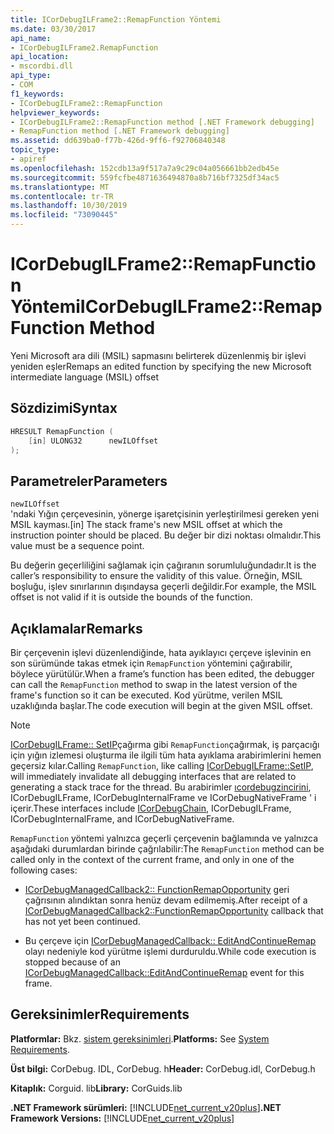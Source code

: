 ```yaml
---
title: ICorDebugILFrame2::RemapFunction Yöntemi
ms.date: 03/30/2017
api_name:
- ICorDebugILFrame2.RemapFunction
api_location:
- mscordbi.dll
api_type:
- COM
f1_keywords:
- ICorDebugILFrame2::RemapFunction
helpviewer_keywords:
- ICorDebugILFrame2::RemapFunction method [.NET Framework debugging]
- RemapFunction method [.NET Framework debugging]
ms.assetid: dd639ba0-f77b-426d-9ff6-f92706840348
topic_type:
- apiref
ms.openlocfilehash: 152cdb13a9f517a7a9c29c04a056661bb2edb45e
ms.sourcegitcommit: 559fcfbe4871636494870a8b716bf7325df34ac5
ms.translationtype: MT
ms.contentlocale: tr-TR
ms.lasthandoff: 10/30/2019
ms.locfileid: "73090445"
---
```

# <a name="icordebugilframe2remapfunction-method"></a><span data-ttu-id="bfaa2-102">ICorDebugILFrame2::RemapFunction Yöntemi</span><span class="sxs-lookup"><span data-stu-id="bfaa2-102">ICorDebugILFrame2::RemapFunction Method</span></span>
<span data-ttu-id="bfaa2-103">Yeni Microsoft ara dili (MSIL) sapmasını belirterek düzenlenmiş bir işlevi yeniden eşler</span><span class="sxs-lookup"><span data-stu-id="bfaa2-103">Remaps an edited function by specifying the new Microsoft intermediate language (MSIL) offset</span></span>  
  
## <a name="syntax"></a><span data-ttu-id="bfaa2-104">Sözdizimi</span><span class="sxs-lookup"><span data-stu-id="bfaa2-104">Syntax</span></span>  
  
```cpp  
HRESULT RemapFunction (  
    [in] ULONG32      newILOffset  
);  
```  
  
## <a name="parameters"></a><span data-ttu-id="bfaa2-105">Parametreler</span><span class="sxs-lookup"><span data-stu-id="bfaa2-105">Parameters</span></span>  
 `newILOffset`  
 <span data-ttu-id="bfaa2-106">'ndaki Yığın çerçevesinin, yönerge işaretçisinin yerleştirilmesi gereken yeni MSIL kayması.</span><span class="sxs-lookup"><span data-stu-id="bfaa2-106">[in] The stack frame's new MSIL offset at which the instruction pointer should be placed.</span></span> <span data-ttu-id="bfaa2-107">Bu değer bir dizi noktası olmalıdır.</span><span class="sxs-lookup"><span data-stu-id="bfaa2-107">This value must be a sequence point.</span></span>  
  
 <span data-ttu-id="bfaa2-108">Bu değerin geçerliliğini sağlamak için çağıranın sorumluluğundadır.</span><span class="sxs-lookup"><span data-stu-id="bfaa2-108">It is the caller’s responsibility to ensure the validity of this value.</span></span> <span data-ttu-id="bfaa2-109">Örneğin, MSIL boşluğu, işlev sınırlarının dışındaysa geçerli değildir.</span><span class="sxs-lookup"><span data-stu-id="bfaa2-109">For example, the MSIL offset is not valid if it is outside the bounds of the function.</span></span>  
  
## <a name="remarks"></a><span data-ttu-id="bfaa2-110">Açıklamalar</span><span class="sxs-lookup"><span data-stu-id="bfaa2-110">Remarks</span></span>  
 <span data-ttu-id="bfaa2-111">Bir çerçevenin işlevi düzenlendiğinde, hata ayıklayıcı çerçeve işlevinin en son sürümünde takas etmek için `RemapFunction` yöntemini çağırabilir, böylece yürütülür.</span><span class="sxs-lookup"><span data-stu-id="bfaa2-111">When a frame’s function has been edited, the debugger can call the `RemapFunction` method to swap in the latest version of the frame's function so it can be executed.</span></span> <span data-ttu-id="bfaa2-112">Kod yürütme, verilen MSIL uzaklığında başlar.</span><span class="sxs-lookup"><span data-stu-id="bfaa2-112">The code execution will begin at the given MSIL offset.</span></span>  
  
> [!NOTE]
> <span data-ttu-id="bfaa2-113">[ICorDebugILFrame:: SetIP](../../../../docs/framework/unmanaged-api/debugging/icordebugilframe-setip-method.md)çağırma gibi `RemapFunction`çağırmak, iş parçacığı için yığın izlemesi oluşturma ile ilgili tüm hata ayıklama arabirimlerini hemen geçersiz kılar.</span><span class="sxs-lookup"><span data-stu-id="bfaa2-113">Calling `RemapFunction`, like calling [ICorDebugILFrame::SetIP](../../../../docs/framework/unmanaged-api/debugging/icordebugilframe-setip-method.md), will immediately invalidate all debugging interfaces that are related to generating a stack trace for the thread.</span></span> <span data-ttu-id="bfaa2-114">Bu arabirimler [ıcordebugzincirini](../../../../docs/framework/unmanaged-api/debugging/icordebugchain-interface.md), ICorDebugILFrame, ICorDebugInternalFrame ve ICorDebugNativeFrame ' i içerir.</span><span class="sxs-lookup"><span data-stu-id="bfaa2-114">These interfaces include [ICorDebugChain](../../../../docs/framework/unmanaged-api/debugging/icordebugchain-interface.md), ICorDebugILFrame, ICorDebugInternalFrame, and ICorDebugNativeFrame.</span></span>  
  
 <span data-ttu-id="bfaa2-115">`RemapFunction` yöntemi yalnızca geçerli çerçevenin bağlamında ve yalnızca aşağıdaki durumlardan birinde çağrılabilir:</span><span class="sxs-lookup"><span data-stu-id="bfaa2-115">The `RemapFunction` method can be called only in the context of the current frame, and only in one of the following cases:</span></span>  
  
- <span data-ttu-id="bfaa2-116">[ICorDebugManagedCallback2:: FunctionRemapOpportunity](../../../../docs/framework/unmanaged-api/debugging/icordebugmanagedcallback2-functionremapopportunity-method.md) geri çağrısının alındıktan sonra henüz devam edilmemiş.</span><span class="sxs-lookup"><span data-stu-id="bfaa2-116">After receipt of a [ICorDebugManagedCallback2::FunctionRemapOpportunity](../../../../docs/framework/unmanaged-api/debugging/icordebugmanagedcallback2-functionremapopportunity-method.md) callback that has not yet been continued.</span></span>  
  
- <span data-ttu-id="bfaa2-117">Bu çerçeve için [ICorDebugManagedCallback:: EditAndContinueRemap](../../../../docs/framework/unmanaged-api/debugging/icordebugmanagedcallback-editandcontinueremap-method.md) olayı nedeniyle kod yürütme işlemi durduruldu.</span><span class="sxs-lookup"><span data-stu-id="bfaa2-117">While code execution is stopped because of an [ICorDebugManagedCallback::EditAndContinueRemap](../../../../docs/framework/unmanaged-api/debugging/icordebugmanagedcallback-editandcontinueremap-method.md) event for this frame.</span></span>  
  
## <a name="requirements"></a><span data-ttu-id="bfaa2-118">Gereksinimler</span><span class="sxs-lookup"><span data-stu-id="bfaa2-118">Requirements</span></span>  
 <span data-ttu-id="bfaa2-119">**Platformlar:** Bkz. [sistem gereksinimleri](../../../../docs/framework/get-started/system-requirements.md).</span><span class="sxs-lookup"><span data-stu-id="bfaa2-119">**Platforms:** See [System Requirements](../../../../docs/framework/get-started/system-requirements.md).</span></span>  
  
 <span data-ttu-id="bfaa2-120">**Üst bilgi:** CorDebug. IDL, CorDebug. h</span><span class="sxs-lookup"><span data-stu-id="bfaa2-120">**Header:** CorDebug.idl, CorDebug.h</span></span>  
  
 <span data-ttu-id="bfaa2-121">**Kitaplık:** Corguid. lib</span><span class="sxs-lookup"><span data-stu-id="bfaa2-121">**Library:** CorGuids.lib</span></span>  
  
 <span data-ttu-id="bfaa2-122">**.NET Framework sürümleri:** [!INCLUDE[net_current_v20plus](../../../../includes/net-current-v20plus-md.md)]</span><span class="sxs-lookup"><span data-stu-id="bfaa2-122">**.NET Framework Versions:** [!INCLUDE[net_current_v20plus](../../../../includes/net-current-v20plus-md.md)]</span></span>
